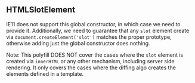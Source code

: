 ## HTMLSlotElement

IE11 does not support this global constructor, in which case we need to provide it. Additionally, we need to guarantee that any `slot` element create via `document.createElement('slot')` matches the proper prototype, otherwise adding just the global constructor does nothing.

Note: This polyfill DOES NOT cover the cases where the `slot` element is created via `innerHTML` or any other mechanism, including server side rendering. It only covers the cases where the diffing algo creates the elements defined in a template.
